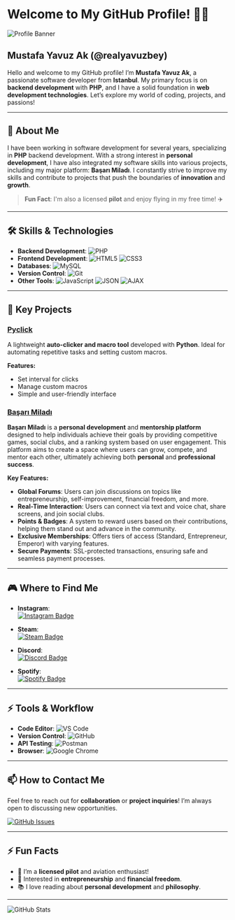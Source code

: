 # Welcome to My GitHub Profile! 👨‍💻

![Profile Banner]([https://i.ibb.co/Qr22y28/Ba-l-ks-z-3.png](https://i.ibb.co/Qr22y28/Ba-l-ks-z-3.png))

## Mustafa Yavuz Ak (@realyavuzbey)

Hello and welcome to my GitHub profile! I’m **Mustafa Yavuz Ak**, a passionate software developer from **Istanbul**. My primary focus is on **backend development** with **PHP**, and I have a solid foundation in **web development technologies**. Let’s explore my world of coding, projects, and passions!

---

## 📜 About Me

I have been working in software development for several years, specializing in **PHP** backend development. With a strong interest in **personal development**, I have also integrated my software skills into various projects, including my major platform: **Başarı Miladı**. I constantly strive to improve my skills and contribute to projects that push the boundaries of **innovation** and **growth**.

> **Fun Fact**: I'm also a licensed **pilot** and enjoy flying in my free time! ✈️

---

## 🛠 Skills & Technologies

- **Backend Development**: ![PHP](https://img.shields.io/badge/-PHP-777BB4?logo=php&logoColor=white)  
- **Frontend Development**: ![HTML5](https://img.shields.io/badge/-HTML5-E34F26?logo=html5&logoColor=white) ![CSS3](https://img.shields.io/badge/-CSS3-1572B6?logo=css3&logoColor=white)  
- **Databases**: ![MySQL](https://img.shields.io/badge/-MySQL-4479A1?logo=mysql&logoColor=white)  
- **Version Control**: ![Git](https://img.shields.io/badge/-Git-F05032?logo=git&logoColor=white)  
- **Other Tools**: ![JavaScript](https://img.shields.io/badge/-JavaScript-F7DF1E?logo=javascript&logoColor=black) ![JSON](https://img.shields.io/badge/-JSON-000000?logo=json&logoColor=white) ![AJAX](https://img.shields.io/badge/-AJAX-00599C?logo=ajax&logoColor=white)

---

## 🚀 Key Projects

### [Pyclick](https://github.com/realyavuzbeyad/auto-clicker-macro)
A lightweight **auto-clicker and macro tool** developed with **Python**. Ideal for automating repetitive tasks and setting custom macros.

**Features:**
- Set interval for clicks
- Manage custom macros
- Simple and user-friendly interface

### [Başarı Miladı](https://github.com/realyavuzbey/basari-miladi)

**Başarı Miladı** is a **personal development** and **mentorship platform** designed to help individuals achieve their goals by providing competitive games, social clubs, and a ranking system based on user engagement. This platform aims to create a space where users can grow, compete, and mentor each other, ultimately achieving both **personal** and **professional success**.

**Key Features:**
- **Global Forums**: Users can join discussions on topics like entrepreneurship, self-improvement, financial freedom, and more.
- **Real-Time Interaction**: Users can connect via text and voice chat, share screens, and join social clubs.
- **Points & Badges**: A system to reward users based on their contributions, helping them stand out and advance in the community.
- **Exclusive Memberships**: Offers tiers of access (Standard, Entrepreneur, Emperor) with varying features.
- **Secure Payments**: SSL-protected transactions, ensuring safe and seamless payment processes.

---

## 🎮 Where to Find Me

- **Instagram**:  
  [![Instagram Badge](https://img.shields.io/badge/@realyavuzbey-E4405F?logo=instagram&logoColor=white)](https://www.instagram.com/realyavuzbey)

- **Steam**:  
  [![Steam Badge](https://img.shields.io/badge/♆%20Տ%20Λ%20Ƭ%20Ʋ%20Ʀ%20Ɲ%20♆-000000?logo=steam&logoColor=white)](https://steamcommunity.com/id/saturntheking)

- **Discord**:  
  [![Discord Badge](https://img.shields.io/badge/@hizlivedengesiz-7289DA?logo=discord&logoColor=white)](https://discordapp.com/users/hizlivedengesiz)

- **Spotify**:  
  [![Spotify Badge](https://img.shields.io/badge/Listen%20on%20Spotify-1DB954?logo=spotify&logoColor=white)](https://open.spotify.com/playlist/6x11UxMCht0JU1F9vvkrUG)

---

## ⚡ Tools & Workflow

- **Code Editor**: ![VS Code](https://img.shields.io/badge/-VS%20Code-007ACC?logo=visual-studio-code&logoColor=white)
- **Version Control**: ![GitHub](https://img.shields.io/badge/-GitHub-181717?logo=github&logoColor=white)
- **API Testing**: ![Postman](https://img.shields.io/badge/-Postman-FF6C37?logo=postman&logoColor=white)
- **Browser**: ![Google Chrome](https://img.shields.io/badge/-Google%20Chrome-4285F4?logo=google-chrome&logoColor=white)

---

## 📫 How to Contact Me

Feel free to reach out for **collaboration** or **project inquiries**! I’m always open to discussing new opportunities.

[![GitHub Issues](https://img.shields.io/badge/Create%20Issue-blue?logo=github)](https://github.com/realyavuzbey/realyavuzbey/issues)

---

## ⚡ Fun Facts

- 🛫 I’m a **licensed pilot** and aviation enthusiast!
- 💼 Interested in **entrepreneurship** and **financial freedom**.
- 📚 I love reading about **personal development** and **philosophy**.

---

![GitHub Stats](https://github-readme-stats.vercel.app/api?username=realyavuzbey&show_icons=true&theme=tokyonight)
